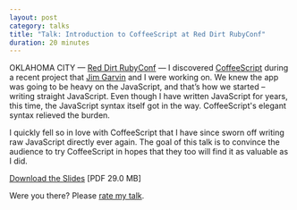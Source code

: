 ```yaml
---
layout: post
category: talks
title: "Talk: Introduction to CoffeeScript at Red Dirt RubyConf"
duration: 20 minutes
---
```


<div class="slides">
<script src="http://speakerdeck.com/embed/4e78ef68e604d6003f0089f3.js?size=preview">enable javascript to see slides</script>
</div>

OKLAHOMA CITY &mdash; [Red Dirt RubyConf][location] &mdash; I discovered
[CoffeeScript][coffeescript] during a recent project that [Jim Garvin][garvin]
and I were working on.  We knew the app was going to be heavy on the JavaScript,
and that’s how we started &ndash; writing straight JavaScript.  Even though I
have written JavaScript for years, this time, the JavaScript syntax itself got
in the way.  CoffeeScript's elegant syntax relieved the burden.

I quickly fell so in love with CoffeeScript that I have since sworn off writing
raw JavaScript directly ever again.  The goal of this talk is to convince the
audience to try CoffeeScript in hopes that they too will find it as valuable as
I did.

[Download the Slides][slides] \[PDF 29.0 MB\]

Were you there? Please [rate my talk](http://spkr8.com/t/7289).

[slides]: http://files.mcgeary.org/presentations/coffeescript-redirt.pdf "Download the Slides"
[coffeescript]: http://jashkenas.github.com/coffee-script/
[garvin]: http://thegarvin.com
[location]:http://reddirtrubyconf.com/videos/2011
